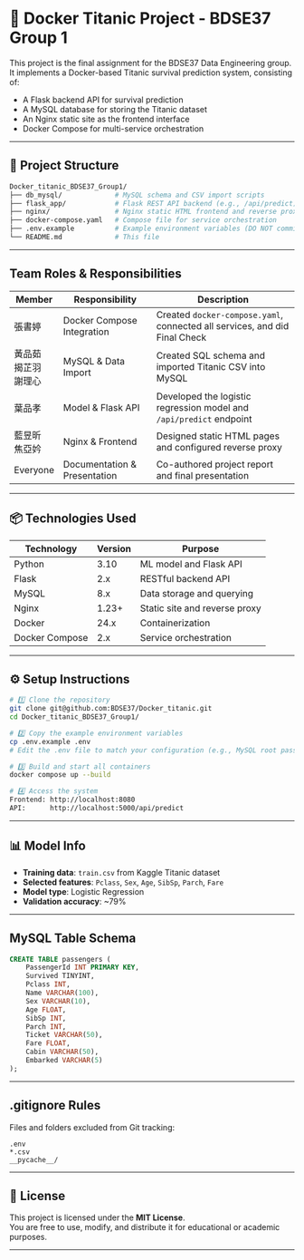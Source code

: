 # 🚢 Docker Titanic Project - BDSE37 Group 1

This project is the final assignment for the BDSE37 Data Engineering group. It implements a Docker-based Titanic survival prediction system, consisting of:

-  A Flask backend API for survival prediction
-  A MySQL database for storing the Titanic dataset
-  An Nginx static site as the frontend interface
-  Docker Compose for multi-service orchestration

---

## 📁 Project Structure

```bash
Docker_titanic_BDSE37_Group1/
├── db_mysql/             # MySQL schema and CSV import scripts
├── flask_app/            # Flask REST API backend (e.g., /api/predict)
├── nginx/                # Nginx static HTML frontend and reverse proxy config
├── docker-compose.yaml   # Compose file for service orchestration
├── .env.example          # Example environment variables (DO NOT commit .env)
└── README.md             # This file
```

---

##  Team Roles & Responsibilities

| Member                         | Responsibility               | Description                                                                 |
|--------------------------------|-------------------------------|-----------------------------------------------------------------------------|
| 張書婷                         | Docker Compose Integration   | Created `docker-compose.yaml`, connected all services, and did Final Check |
| 黃品茹<br>揭芷羽<br>謝理心     | MySQL & Data Import           | Created SQL schema and imported Titanic CSV into MySQL                      |
| 葉品孝                         | Model & Flask API             | Developed the logistic regression model and `/api/predict` endpoint        |
| 藍昱昕<br>焦亞妗               | Nginx & Frontend              | Designed static HTML pages and configured reverse proxy                     |
| Everyone                       | Documentation & Presentation  | Co-authored project report and final presentation                           |

---

## 📦 Technologies Used

| Technology       | Version | Purpose                       |
|------------------|---------|-------------------------------|
| Python           | 3.10    | ML model and Flask API        |
| Flask            | 2.x     | RESTful backend API           |
| MySQL            | 8.x     | Data storage and querying     |
| Nginx            | 1.23+   | Static site and reverse proxy |
| Docker           | 24.x    | Containerization              |
| Docker Compose   | 2.x     | Service orchestration         |

---

## ⚙️ Setup Instructions

```bash
# 1️⃣ Clone the repository
git clone git@github.com:BDSE37/Docker_titanic.git
cd Docker_titanic_BDSE37_Group1/

# 2️⃣ Copy the example environment variables
cp .env.example .env
# Edit the .env file to match your configuration (e.g., MySQL root password)

# 3️⃣ Build and start all containers
docker compose up --build

# 4️⃣ Access the system
Frontend: http://localhost:8080  
API:      http://localhost:5000/api/predict
```

---

## 📊 Model Info

- **Training data**: `train.csv` from Kaggle Titanic dataset  
- **Selected features**: `Pclass`, `Sex`, `Age`, `SibSp`, `Parch`, `Fare`
- **Model type**: Logistic Regression
- **Validation accuracy**: ~79%

---

##  MySQL Table Schema

```sql
CREATE TABLE passengers (
    PassengerId INT PRIMARY KEY,
    Survived TINYINT,
    Pclass INT,
    Name VARCHAR(100),
    Sex VARCHAR(10),
    Age FLOAT,
    SibSp INT,
    Parch INT,
    Ticket VARCHAR(50),
    Fare FLOAT,
    Cabin VARCHAR(50),
    Embarked VARCHAR(5)
);
```

---

## .gitignore Rules

Files and folders excluded from Git tracking:

```gitignore
.env
*.csv
__pycache__/
```

---

## 📝 License

This project is licensed under the **MIT License**.  
You are free to use, modify, and distribute it for educational or academic purposes.

---
